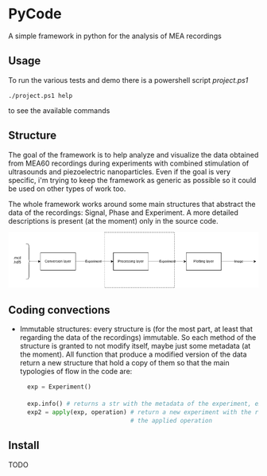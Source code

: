 # PyCode
A simple framework in python for the analysis of MEA recordings

## Usage
To run the various tests and demo there is a powershell script *project.ps1*

``` pwsh
./project.ps1 help
```
to see the available commands

## Structure

The goal of the framework is to help analyze and visualize the data obtained
from MEA60 recordings during experiments with combined stimulation of 
ultrasounds and piezoelectric nanoparticles. Even if the goal is very specific,
i'm trying to keep the framework as generic as possible so it could be used on
other types of work too.

The whole framework works around some main structures that abstract the data of
the recordings: Signal, Phase and Experiment. A more detailed descriptions is
present (at the moment) only in the source code.

![](images/library_diagram.png)

## Coding convections

* Immutable structures: every structure is (for the most part, at least that 
  regarding the data of the recordings) immutable. So each method of the
  structure is granted to not modify itself, maybe just some metadata (at the
  moment).
  All function that produce a modified version of the data return a new
  structure that hold a copy of them so that the main typologies of flow in the
  code are:
  ``` python
    exp = Experiment()

    exp.info() # returns a str with the metadata of the experiment, exp.
    exp2 = apply(exp, operation) # return a new experiment with the result of
                                 # the applied operation
  ```

## Install

TODO
